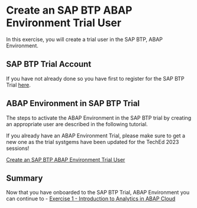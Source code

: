 # Create an SAP BTP ABAP Environment Trial User

In this exercise, you will create a trial user in the SAP BTP, ABAP Environment. 

## SAP BTP Trial Account

If you have not already done so you have first to register for the SAP BTP Trial [here](https://developers.sap.com/tutorials/abap-environment-trial-onboarding.html).

## ABAP Environment in SAP BTP Trial

The steps to activate the ABAP Environment in the SAP BTP trial by creating an appropriate user are described in the following tutorial.

If you already have an ABAP Environment Trial, please make sure to get a new one as the trial systgems have been updated for the TechEd 2023 sessions!

[Create an SAP BTP ABAP Environment Trial User](https://developers.sap.com/tutorials/abap-environment-trial-onboarding.html)

## Summary

Now that you have onboarded to the SAP BTP Trial, ABAP Environment you can continue to - [Exercise 1 - Introduction to Analytics in ABAP Cloud](../ex1/README.md)
